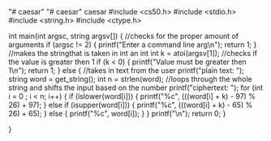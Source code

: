 "# caesar" 
"# caesar" 
 caesar
#include <cs50.h>
#include <stdio.h>
#include <string.h>
#include <ctype.h>

int main(int argsc, string argsv[])
{
    //checks for the proper amount of arguments
    if (argsc != 2)
    {
        printf("Enter a command line arg\n");
        return 1;
    }
    //makes the stringthat is taken in int an int
    int k = atoi(argsv[1]);
    //checks if the value is greater then 1
    if (k < 0)
    {
        printf("Value must be greater then 1\n");
        return 1;
    }
    else
    {
        //takes in text from the user
        printf("plain text: ");
        string word = get_string();
        int n = strlen(word);
        //loops through the whole string and shifts the input based on the number
        printf("ciphertext: ");
        for (int i = 0 ; i < n; i++)
        {
            if (islower(word[i]))
            {
                printf("%c", (((word[i] + k) - 97) % 26) + 97);
            }
            else if (isupper(word[i]))
            {
                printf("%c", (((word[i] + k) - 65) % 26) + 65);
            }
            else
            {
                printf("%c", word[i]);
            }
        }
        printf("\n");
        return 0;
    }

}
